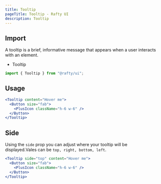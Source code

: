 ```yaml
---
title: Tooltip
pageTitle: Tooltip - Rafty UI
description: Tooltip
---
```


## Import

A tooltip is a brief, informative message that appears when a user interacts with an element.

- Tooltip

```jsx
import { Tooltip } from "@rafty/ui";
```

## Usage

```jsx
<Tooltip content="Hover me">
  <Button size="fab">
    <PlusIcon className="h-6 w-6" />
  </Button>
</Tooltip>
```

## Side

Using the `side` prop you can adjust where your tooltip will be displayed.Vales can be `top, right, bottom, left`.

```jsx
<Tooltip side="top" content="Hover me">
  <Button size="fab">
    <PlusIcon className="h-6 w-6" />
  </Button>
</Tooltip>
```
